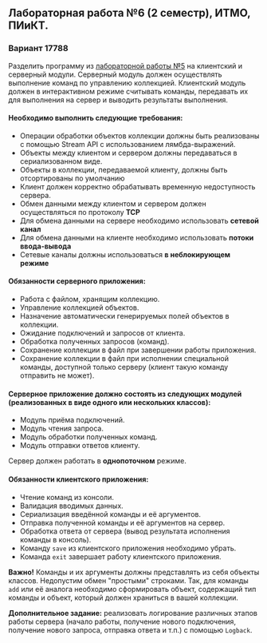 ## Лабораторная работа №6 (2 семестр), ИТМО, ПИиКТ.

### Вариант 17788

Разделить программу из [лабораторной работы №5](https://github.com/jlexender/Storage/tree/alpha) на клиентский и серверный модули. Серверный модуль должен осуществлять выполнение команд по управлению коллекцией. Клиентский модуль должен в интерактивном режиме считывать команды, передавать их для выполнения на сервер и выводить результаты выполнения.

#### Необходимо выполнить следующие требования:

* Операции обработки объектов коллекции должны быть реализованы с помощью Stream API с использованием лямбда-выражений.
* Объекты между клиентом и сервером должны передаваться в сериализованном виде.
* Объекты в коллекции, передаваемой клиенту, должны быть отсортированы по умолчанию
* Клиент должен корректно обрабатывать временную недоступность сервера.
* Обмен данными между клиентом и сервером должен осуществляться по протоколу **TCP**
* Для обмена данными на сервере необходимо использовать **сетевой канал**
* Для обмена данными на клиенте необходимо использовать **потоки ввода-вывода**
* Сетевые каналы должны использоваться **в неблокирующем режиме**

#### Обязанности серверного приложения:

* Работа с файлом, хранящим коллекцию.
* Управление коллекцией объектов.
* Назначение автоматически генерируемых полей объектов в коллекции.
* Ожидание подключений и запросов от клиента.
* Обработка полученных запросов (команд).
* Сохранение коллекции в файл при завершении работы приложения.
* Сохранение коллекции в файл при исполнении специальной команды, доступной только серверу (клиент такую команду отправить не может).

#### Серверное приложение должно состоять из следующих модулей (реализованных в виде одного или нескольких классов):

* Модуль приёма подключений.
* Модуль чтения запроса.
* Модуль обработки полученных команд.
* Модуль отправки ответов клиенту.
                
Сервер должен работать в **однопоточном** режиме.

#### Обязанности клиентского приложения:

* Чтение команд из консоли.
* Валидация вводимых данных.
* Сериализация введённой команды и её аргументов.
* Отправка полученной команды и её аргументов на сервер.
* Обработка ответа от сервера (вывод результата исполнения команды в консоль).
* Команду ``save`` из клиентского приложения необходимо убрать.
* Команда ``exit`` завершает работу клиентского приложения.
                        
**Важно!** Команды и их аргументы должны представлять из себя объекты классов. Недопустим обмен "простыми" строками. Так, для команды ``add`` или её аналога необходимо сформировать объект, содержащий тип команды и объект, который должен храниться в вашей коллекции.
     
**Дополнительное задание:** реализовать логирование различных этапов работы сервера (начало работы, получение нового подключения, получение нового запроса, отправка ответа и т.п.) с помощью ``Logback``.
